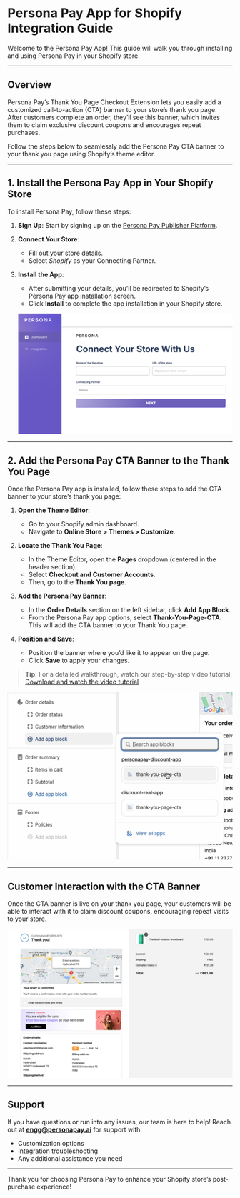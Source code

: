 # Persona Pay App for Shopify Integration Guide

Welcome to the Persona Pay App! This guide will walk you through installing and using Persona Pay in your Shopify store.

---

## Overview

Persona Pay’s Thank You Page Checkout Extension lets you easily add a customized call-to-action (CTA) banner to your store’s thank you page. After customers complete an order, they’ll see this banner, which invites them to claim exclusive discount coupons and encourages repeat purchases.

Follow the steps below to seamlessly add the Persona Pay CTA banner to your thank you page using Shopify’s theme editor.

---

## 1. Install the Persona Pay App in Your Shopify Store

To install Persona Pay, follow these steps:

1. **Sign Up**: Start by signing up on the [Persona Pay Publisher Platform](http://partner.personapay.ai/).
2. **Connect Your Store**:
   - Fill out your store details.
   - Select *Shopify* as your Connecting Partner.
3. **Install the App**:
   - After submitting your details, you’ll be redirected to Shopify’s Persona Pay app installation screen.
   - Click **Install** to complete the app installation in your Shopify store.
  
   ![Connect your Store](https://github.com/persona-3/personapay-app-docs/blob/main/assets/connect-your-store.png)

---

## 2. Add the Persona Pay CTA Banner to the Thank You Page

Once the Persona Pay app is installed, follow these steps to add the CTA banner to your store’s thank you page:

1. **Open the Theme Editor**:
   - Go to your Shopify admin dashboard.
   - Navigate to **Online Store > Themes > Customize**.

2. **Locate the Thank You Page**:
   - In the Theme Editor, open the **Pages** dropdown (centered in the header section).
   - Select **Checkout and Customer Accounts**.
   - Then, go to the **Thank You page**.

3. **Add the Persona Pay Banner**:
   - In the **Order Details** section on the left sidebar, click **Add App Block**.
   - From the Persona Pay app options, select **Thank-You-Page-CTA**. This will add the CTA banner to your Thank You page.

4. **Position and Save**:
   - Position the banner where you’d like it to appear on the page.
   - Click **Save** to apply your changes.

> **Tip**: For a detailed walkthrough, watch our step-by-step video tutorial: [Download and watch the video tutorial](https://github.com/persona-3/personapay-app-docs/releases/download/v1/PersonaPay-App-Integration.mov)

![Add Thank you page CTA](https://github.com/persona-3/personapay-app-docs/blob/main/assets/theme-editor.png?raw=true)


---

## Customer Interaction with the CTA Banner

Once the CTA banner is live on your thank you page, your customers will be able to interact with it to claim discount coupons, encouraging repeat visits to your store.

![Thank you page example](https://github.com/persona-3/personapay-app-docs/blob/main/assets/thank-you-page.png?raw=true)

---

## Support

If you have questions or run into any issues, our team is here to help! Reach out at **[engg@personapay.ai](mailto:engg@personapay.ai)** for support with:

- Customization options
- Integration troubleshooting
- Any additional assistance you need

---

Thank you for choosing Persona Pay to enhance your Shopify store’s post-purchase experience!
